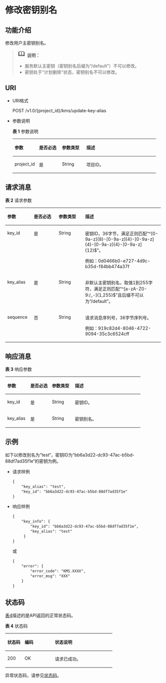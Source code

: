 # 修改密钥别名<a name="dew_02_0026"></a>

## 功能介绍<a name="section6685482991125"></a>

修改用户主密钥别名。

>![](public_sys-resources/icon-note.gif) **说明：**   
>-   服务默认主密钥（密钥别名后缀为“/default”）不可以修改。  
>-   密钥处于“计划删除“状态，密钥别名不可以修改。  

## URI<a name="section3191906891125"></a>

-   URI格式

    POST /v1.0/\{project\_id\}/kms/update-key-alias

-   参数说明

    **表 1**  参数说明

    <a name="table6116459691125"></a>
    <table><thead align="left"><tr id="row2741617991125"><th class="cellrowborder" valign="top" width="17%" id="mcps1.2.5.1.1"><p id="p611804291125"><a name="p611804291125"></a><a name="p611804291125"></a>参数</p>
    </th>
    <th class="cellrowborder" valign="top" width="16%" id="mcps1.2.5.1.2"><p id="p2579942291125"><a name="p2579942291125"></a><a name="p2579942291125"></a>是否必选</p>
    </th>
    <th class="cellrowborder" valign="top" width="17%" id="mcps1.2.5.1.3"><p id="p937843891125"><a name="p937843891125"></a><a name="p937843891125"></a>参数类型</p>
    </th>
    <th class="cellrowborder" valign="top" width="50%" id="mcps1.2.5.1.4"><p id="p2145602791125"><a name="p2145602791125"></a><a name="p2145602791125"></a>描述</p>
    </th>
    </tr>
    </thead>
    <tbody><tr id="row6021661291125"><td class="cellrowborder" valign="top" width="17%" headers="mcps1.2.5.1.1 "><p id="p4570740291125"><a name="p4570740291125"></a><a name="p4570740291125"></a>project_id</p>
    </td>
    <td class="cellrowborder" valign="top" width="16%" headers="mcps1.2.5.1.2 "><p id="p1131205291125"><a name="p1131205291125"></a><a name="p1131205291125"></a>是</p>
    </td>
    <td class="cellrowborder" valign="top" width="17%" headers="mcps1.2.5.1.3 "><p id="p4386100291125"><a name="p4386100291125"></a><a name="p4386100291125"></a>String</p>
    </td>
    <td class="cellrowborder" valign="top" width="50%" headers="mcps1.2.5.1.4 "><p id="p6308031091125"><a name="p6308031091125"></a><a name="p6308031091125"></a>项目ID。</p>
    </td>
    </tr>
    </tbody>
    </table>


## 请求消息<a name="section3085187891125"></a>

**表 2**  请求参数

<a name="table6419419691821"></a>
<table><thead align="left"><tr id="row3033405791821"><th class="cellrowborder" valign="top" width="17%" id="mcps1.2.5.1.1"><p id="p4113955391821"><a name="p4113955391821"></a><a name="p4113955391821"></a>参数</p>
</th>
<th class="cellrowborder" valign="top" width="16%" id="mcps1.2.5.1.2"><p id="p476054391821"><a name="p476054391821"></a><a name="p476054391821"></a>是否必选</p>
</th>
<th class="cellrowborder" valign="top" width="17%" id="mcps1.2.5.1.3"><p id="p4396951091821"><a name="p4396951091821"></a><a name="p4396951091821"></a>参数类型</p>
</th>
<th class="cellrowborder" valign="top" width="50%" id="mcps1.2.5.1.4"><p id="p5005970191821"><a name="p5005970191821"></a><a name="p5005970191821"></a>描述</p>
</th>
</tr>
</thead>
<tbody><tr id="row2830395191821"><td class="cellrowborder" valign="top" width="17%" headers="mcps1.2.5.1.1 "><p id="p3801801143225"><a name="p3801801143225"></a><a name="p3801801143225"></a>key_id</p>
</td>
<td class="cellrowborder" valign="top" width="16%" headers="mcps1.2.5.1.2 "><p id="p46233878143225"><a name="p46233878143225"></a><a name="p46233878143225"></a>是</p>
</td>
<td class="cellrowborder" valign="top" width="17%" headers="mcps1.2.5.1.3 "><p id="p7551153620218"><a name="p7551153620218"></a><a name="p7551153620218"></a>String</p>
</td>
<td class="cellrowborder" valign="top" width="50%" headers="mcps1.2.5.1.4 "><p id="p53956617143225"><a name="p53956617143225"></a><a name="p53956617143225"></a>密钥ID，36字节，满足正则匹配“^[0-9a-z]{8}-[0-9a-z]{4}-[0-9a-z]{4}-[0-9a-z]{4}-[0-9a-z]{12}$”。</p>
<p id="p10107472143225"><a name="p10107472143225"></a><a name="p10107472143225"></a>例如：0d0466b0-e727-4d9c-b35d-f84bb474a37f</p>
</td>
</tr>
<tr id="row601748291821"><td class="cellrowborder" valign="top" width="17%" headers="mcps1.2.5.1.1 "><p id="p13453928143217"><a name="p13453928143217"></a><a name="p13453928143217"></a>key_alias</p>
</td>
<td class="cellrowborder" valign="top" width="16%" headers="mcps1.2.5.1.2 "><p id="p23067306143217"><a name="p23067306143217"></a><a name="p23067306143217"></a>是</p>
</td>
<td class="cellrowborder" valign="top" width="17%" headers="mcps1.2.5.1.3 "><p id="p744193816210"><a name="p744193816210"></a><a name="p744193816210"></a>String</p>
</td>
<td class="cellrowborder" valign="top" width="50%" headers="mcps1.2.5.1.4 "><p id="p56512465143217"><a name="p56512465143217"></a><a name="p56512465143217"></a>非默认主密钥别名，取值1到255字符，满足正则匹配“^[a-zA-Z0-9:/_-]{1,255}$”且后缀不可以为“/default”。</p>
</td>
</tr>
<tr id="row315093291821"><td class="cellrowborder" valign="top" width="17%" headers="mcps1.2.5.1.1 "><p id="p5389896591821"><a name="p5389896591821"></a><a name="p5389896591821"></a>sequence</p>
</td>
<td class="cellrowborder" valign="top" width="16%" headers="mcps1.2.5.1.2 "><p id="p3451131791821"><a name="p3451131791821"></a><a name="p3451131791821"></a>否</p>
</td>
<td class="cellrowborder" valign="top" width="17%" headers="mcps1.2.5.1.3 "><p id="p4126174020210"><a name="p4126174020210"></a><a name="p4126174020210"></a>String</p>
</td>
<td class="cellrowborder" valign="top" width="50%" headers="mcps1.2.5.1.4 "><p id="p13154914142714"><a name="p13154914142714"></a><a name="p13154914142714"></a>请求消息序列号，36字节序列号。</p>
<p id="p4395331691821"><a name="p4395331691821"></a><a name="p4395331691821"></a>例如：919c82d4-8046-4722-9094-35c3c6524cff</p>
</td>
</tr>
</tbody>
</table>

## 响应消息<a name="section955024991125"></a>

**表 3**  响应参数

<a name="table4661953591125"></a>
<table><thead align="left"><tr id="row5741486791125"><th class="cellrowborder" valign="top" width="17%" id="mcps1.2.5.1.1"><p id="p2009266891125"><a name="p2009266891125"></a><a name="p2009266891125"></a>参数</p>
</th>
<th class="cellrowborder" valign="top" width="16%" id="mcps1.2.5.1.2"><p id="p2618658291125"><a name="p2618658291125"></a><a name="p2618658291125"></a>是否必选</p>
</th>
<th class="cellrowborder" valign="top" width="17%" id="mcps1.2.5.1.3"><p id="p1689338191125"><a name="p1689338191125"></a><a name="p1689338191125"></a>参数类型</p>
</th>
<th class="cellrowborder" valign="top" width="50%" id="mcps1.2.5.1.4"><p id="p4073839291125"><a name="p4073839291125"></a><a name="p4073839291125"></a>描述</p>
</th>
</tr>
</thead>
<tbody><tr id="row1147544291125"><td class="cellrowborder" valign="top" width="17%" headers="mcps1.2.5.1.1 "><p id="p708028792054"><a name="p708028792054"></a><a name="p708028792054"></a>key_id</p>
</td>
<td class="cellrowborder" valign="top" width="16%" headers="mcps1.2.5.1.2 "><p id="p1443169492054"><a name="p1443169492054"></a><a name="p1443169492054"></a>是</p>
</td>
<td class="cellrowborder" valign="top" width="17%" headers="mcps1.2.5.1.3 "><p id="p46508422023"><a name="p46508422023"></a><a name="p46508422023"></a>String</p>
</td>
<td class="cellrowborder" valign="top" width="50%" headers="mcps1.2.5.1.4 "><p id="p2811658392054"><a name="p2811658392054"></a><a name="p2811658392054"></a>密钥ID。</p>
</td>
</tr>
<tr id="row5657868491125"><td class="cellrowborder" valign="top" width="17%" headers="mcps1.2.5.1.1 "><p id="p2878556892054"><a name="p2878556892054"></a><a name="p2878556892054"></a>key_alias</p>
</td>
<td class="cellrowborder" valign="top" width="16%" headers="mcps1.2.5.1.2 "><p id="p1776938992054"><a name="p1776938992054"></a><a name="p1776938992054"></a>是</p>
</td>
<td class="cellrowborder" valign="top" width="17%" headers="mcps1.2.5.1.3 "><p id="p488214441922"><a name="p488214441922"></a><a name="p488214441922"></a>String</p>
</td>
<td class="cellrowborder" valign="top" width="50%" headers="mcps1.2.5.1.4 "><p id="p3003444392054"><a name="p3003444392054"></a><a name="p3003444392054"></a>密钥别名。</p>
</td>
</tr>
</tbody>
</table>

## 示例<a name="section32834116430"></a>

如下以修改别名为“test“，密钥ID为“bb6a3d22-dc93-47ac-b5bd-88df7ad35f1e“的密钥为例。

-   请求样例

    ```
    {
        "key_alias": "test",      
        "key_id": "bb6a3d22-dc93-47ac-b5bd-88df7ad35f1e"
    }
    ```

-   响应样例

    ```
    {
        "key_info": {           
            "key_id": "bb6a3d22-dc93-47ac-b5bd-88df7ad35f1e",
            "key_alias": "test"
         }
    }
    ```

    或

    ```
    {
        "error": {
            "error_code": "KMS.XXXX",
            "error_msg": "XXX"
        }
    }
    ```


## 状态码<a name="section3454223421"></a>

[表4](#dew_02_0012_zh-cn_topic_0079615001_table20596071)描述的是API返回的正常状态码。

**表 4**  状态码

<a name="dew_02_0012_zh-cn_topic_0079615001_table20596071"></a>
<table><thead align="left"><tr id="dew_02_0012_zh-cn_topic_0079615001_row9746163"><th class="cellrowborder" valign="top" width="16.16%" id="mcps1.2.4.1.1"><p id="dew_02_0012_p57545694203043"><a name="dew_02_0012_p57545694203043"></a><a name="dew_02_0012_p57545694203043"></a>状态码</p>
</th>
<th class="cellrowborder" valign="top" width="28.28%" id="mcps1.2.4.1.2"><p id="dew_02_0012_p4531342288"><a name="dew_02_0012_p4531342288"></a><a name="dew_02_0012_p4531342288"></a>编码</p>
</th>
<th class="cellrowborder" valign="top" width="55.559999999999995%" id="mcps1.2.4.1.3"><p id="dew_02_0012_p30689603203043"><a name="dew_02_0012_p30689603203043"></a><a name="dew_02_0012_p30689603203043"></a>状态说明</p>
</th>
</tr>
</thead>
<tbody><tr id="dew_02_0012_zh-cn_topic_0079615001_row48621261"><td class="cellrowborder" valign="top" width="16.16%" headers="mcps1.2.4.1.1 "><p id="dew_02_0012_zh-cn_topic_0079615001_p46008046"><a name="dew_02_0012_zh-cn_topic_0079615001_p46008046"></a><a name="dew_02_0012_zh-cn_topic_0079615001_p46008046"></a>200</p>
</td>
<td class="cellrowborder" valign="top" width="28.28%" headers="mcps1.2.4.1.2 "><p id="dew_02_0012_p7538425819"><a name="dew_02_0012_p7538425819"></a><a name="dew_02_0012_p7538425819"></a>OK</p>
</td>
<td class="cellrowborder" valign="top" width="55.559999999999995%" headers="mcps1.2.4.1.3 "><p id="dew_02_0012_p1885682315512"><a name="dew_02_0012_p1885682315512"></a><a name="dew_02_0012_p1885682315512"></a>请求已成功。</p>
</td>
</tr>
</tbody>
</table>

异常状态码，请参见[状态码](状态码.md)。

